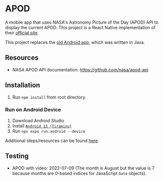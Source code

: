 # APOD

A mobile app that uses NASA's Astronomy Picture of the Day (APOD) API to display the current APOD. This project is a React Native implementation of their [official site](https://apod.nasa.gov/apod/).

This project replaces the [old Android app](https://github.com/johneastman/APOD), which was written in Java.

## Resources

-   NASA APOD API documentation: https://github.com/nasa/apod-api

## Installation

1. Run `npm install` from root directory.

### Run on Android Device

1. Download Android Studio
1. Install [`Android 13 (Tiramisu)`](https://reactnative.dev/docs/environment-setup?guide=native#android-sdk)
1. Run `npx expo run:android --device`

Additional steps/resources can be found [here](https://reactnative.dev/docs/environment-setup?guide=native).

## Testing

-   APOD with video: 2022-07-09 (The month is August but the value is 7 because months are 0-based indices for JavaScript `Date` objects).
